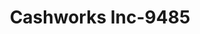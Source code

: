 ---
f_zip-code: 75034
f_state-code: TX
title: Cashworks Inc-9485
f_phone: 972-448-3400
f_city-only: Frisco
f_address: 3011 Intrnet Blvd Ste 200 Frisco
f_location-unique-id: '9485'
slug: cashworks-inc-9485
updated-on: '2024-05-30T13:46:58.046Z'
created-on: '2024-05-30T13:36:59.803Z'
published-on: '2024-05-30T13:54:32.469Z'
f_city-state: cms/city/frisco-tx.md
f_company: cms/company/cashworks-inc.md
f_state: cms/state/texas.md
layout: '[payday-loan].html'
tags: payday-loan
---